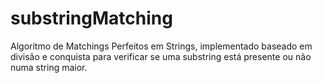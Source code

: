 # substringMatching
Algoritmo de Matchings Perfeitos em Strings, implementado baseado em divisão e conquista para verificar se
uma substring está presente ou não numa string maior.
